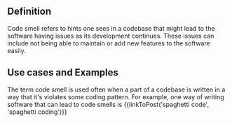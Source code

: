 ## Definition
Code smell refers to hints one sees in a codebase that might lead to the software having issues as its development continues. 
These issues can include not being able to maintain or add new features to the software easily.

## Use cases and Examples
The term code smell is used often when a part of a codebase is written in a way that it's violates some coding pattern.
For example, one way of writing software that can lead to code smells is {{linkToPost('spaghetti code', 'spaghetti coding')}}